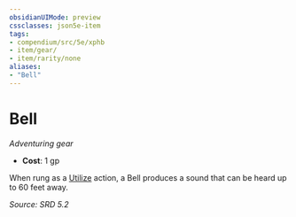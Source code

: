 ```yaml
---
obsidianUIMode: preview
cssclasses: json5e-item
tags:
- compendium/src/5e/xphb
- item/gear/
- item/rarity/none
aliases: 
- "Bell"
---
```

# Bell
*Adventuring gear*  

- **Cost**: 1 gp

When rung as a [Utilize](actions.md#Utilize) action, a Bell produces a sound that can be heard up to 60 feet away.

*Source: SRD 5.2*
